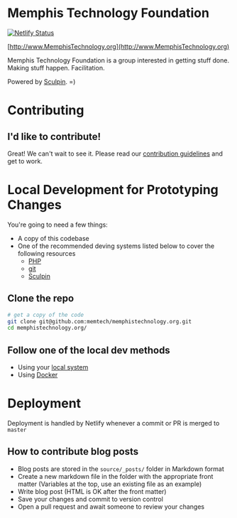 # Memphis Technology Foundation

[![Netlify Status](https://api.netlify.com/api/v1/badges/db842e29-26d0-429d-a7bf-2bfd8f05d228/deploy-status)](https://app.netlify.com/sites/cranky-shockley-26311d/deploys)

[http://www.MemphisTechnology.org](http://www.MemphisTechnology.org)

Memphis Technology Foundation is a group interested in getting stuff done. Making stuff happen. Facilitation.

Powered by [Sculpin](http://sculpin.io). =)

# Contributing
## I'd like to contribute!
Great!  We can't wait to see it.  Please read our [contribution guidelines](CONTRIB.md) and get to work.

# Local Development for Prototyping Changes
You're going to need a few things:

- A copy of this codebase
- One of the recommended deving systems listed below to cover the following resources
    - [PHP](http://php.net/manual/en/install.php)
    - [git](http://git-scm.com/book/en/v2/Getting-Started-Installing-Git)
    - [Sculpin](https://sculpin.io/getstarted/)

## Clone the repo

```sh
# get a copy of the code
git clone git@github.com:memtech/memphistechnology.org.git
cd memphistechnology.org/
```

## Follow one of the local dev methods
- Using your [local system](documentation/with_local.md)
- Using [Docker](documentation/with_docker.md)

# Deployment

Deployment is handled by Netlify whenever a commit or PR is merged to `master`

## How to contribute blog posts

* Blog posts are stored in the `source/_posts/` folder in Markdown format
* Create a new markdown file in the folder with the appropriate front matter (Variables at the top, use an existing file as an example)
* Write blog post (HTML is OK after the front matter)
* Save your changes and commit to version control
* Open a pull request and await someone to review your changes
